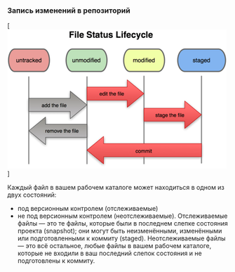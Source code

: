   ### Запись изменений в репозиторий
  
  [![file_status_lifecycle](pic/file_status_lifecycle.png)]
  
Каждый файл в вашем рабочем каталоге может находиться в одном из двух состояний: 
- под версионным контролем (отслеживаемые) 
- не под версионным контролем (неотслеживаемые). 
Отслеживаемые файлы — это те файлы, которые были в последнем слепке состояния проекта (snapshot); они могут быть неизменёнными, изменёнными или подготовленными к коммиту (staged). Неотслеживаемые файлы — это всё остальное, любые файлы в вашем рабочем каталоге, которые не входили в ваш последний слепок состояния и не подготовлены к коммиту. 
